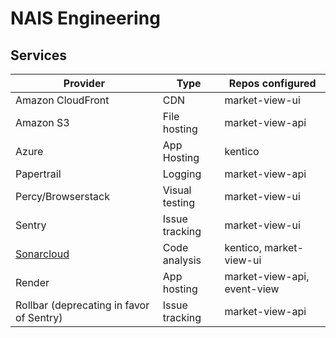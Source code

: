 # NAIS Engineering

## Services


| Provider  | Type | Repos configured |
| ------------- | ------------- | ------------- |
| Amazon CloudFront  | CDN | market-view-ui  |
| Amazon S3  |  File hosting | market-view-api |
| Azure | App Hosting | kentico |
| Papertrail | Logging | market-view-api |
| Percy/Browserstack | Visual testing | market-view-ui |
| Sentry  |  Issue tracking | market-view-ui  |
| [Sonarcloud](https://sonarcloud.io/projects)  | Code analysis  | kentico, market-view-ui  |
| Render  |  App hosting | market-view-api, event-view |
| Rollbar (deprecating in favor of Sentry)   | Issue tracking  |  market-view-api |

